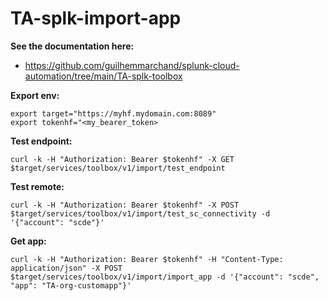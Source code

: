 # TA-splk-import-app

**See the documentation here:**

- https://github.com/guilhemmarchand/splunk-cloud-automation/tree/main/TA-splk-toolbox

**Export env:**

```shell
export target="https://myhf.mydomain.com:8089"
export tokenhf="<my_bearer_token>
```

**Test endpoint:**

```shell
curl -k -H "Authorization: Bearer $tokenhf" -X GET $target/services/toolbox/v1/import/test_endpoint
```

**Test remote:**

```shell
curl -k -H "Authorization: Bearer $tokenhf" -X POST $target/services/toolbox/v1/import/test_sc_connectivity -d '{"account": "scde"}'
```

**Get app:**

```shell
curl -k -H "Authorization: Bearer $tokenhf" -H "Content-Type: application/json" -X POST $target/services/toolbox/v1/import/import_app -d '{"account": "scde", "app": "TA-org-customapp"}'
```

